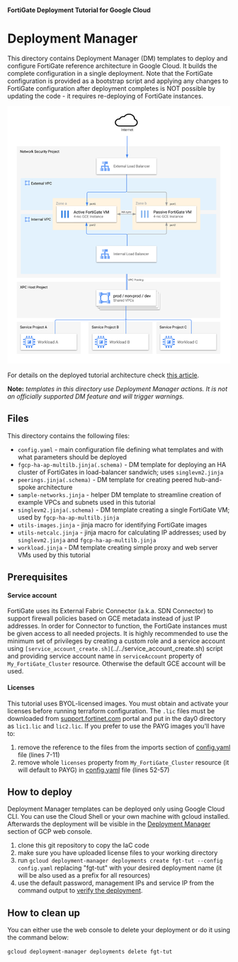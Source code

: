 #### FortiGate Deployment Tutorial for Google Cloud
# Deployment Manager

This directory contains Deployment Manager (DM) templates to deploy and configure FortiGate reference architecture in Google Cloud. It builds the complete configuration in a single deployment. Note that the FortiGate configuration is provided as a bootstrap script and applying any changes to FortiGate configuration after deployment completes is NOT possible by updating the code - it requires re-deploying of FortiGate instances.

![Reference architecture overview](../docs/images/overview.svg)

For details on the deployed tutorial architecture check [this article](../docs/architecture-tutorial.md).

**Note:** *templates in this directory use Deployment Manager actions. It is not an officially supported DM feature and will trigger warnings.*

## Files

This directory contains the following files:
- `config.yaml` - main configuration file defining what templates and with what parameters should be deployed
- `fgcp-ha-ap-multilb.jinja(.schema)` - DM template for deploying an HA cluster of FortiGates in load-balancer sandwich; uses `singlevm2.jinja`
- `peerings.jinja(.schema)` - DM template for creating peered hub-and-spoke architecture
- `sample-networks.jinja` - helper DM template to streamline creation of example VPCs and subnets used in this tutorial
- `singlevm2.jinja(.schema)` - DM template creating a single FortiGate VM; used by `fgcp-ha-ap-multilb.jinja`
- `utils-images.jinja` - jinja macro for identifying FortiGate images
- `utils-netcalc.jinja` - jinja macro for calculating IP addresses; used by `singlevm2.jinja` and `fgcp-ha-ap-multilb.jinja`
- `workload.jinja` - DM template creating simple proxy and web server VMs used by this tutorial

## Prerequisites
#### Service account
FortiGate uses its External Fabric Connector (a.k.a. SDN Connector) to support firewall policies based on GCE metadata instead of just IP addresses. In order for Connector to function, the FortiGate instances must be given access to all needed projects. It is highly recommended to use the minimum set of privileges by creating a custom role and a service account using `[service_account_create.sh]`(../../service_account_create.sh) script and providing service account name in `serviceAccount` property of `My_FortiGate_Cluster` resource. Otherwise the default GCE account will be used.

#### Licenses
This tutorial uses BYOL-licensed images. You must obtain and activate your licenses before running terraform configuration. The `.lic` files must be downloaded from [support.fortinet.com](https://support.fortinet.com) portal and put in the day0 directory as `lic1.lic` and `lic2.lic`. If you prefer to use the PAYG images you'll have to:

1. remove the reference to the files from the imports section of [config.yaml](config.yaml) file (lines 7-11)
1. remove whole `licenses` property from `My_FortiGate_Cluster` resource (it will default to PAYG) in [config.yaml](config.yaml) file (lines 52-57)


## How to deploy

Deployment Manager templates can be deployed only using Google Cloud CLI. You can use the Cloud Shell or your own machine with gcloud installed. Afterwards the deployment will be visible in the [Deployment Manager](https://console.cloud.google.com/dm/deployments) section of GCP web console.

1. clone this git repository to copy the IaC code
2. make sure you have uploaded license files to your working directory
3. run `gcloud deployment-manager deployments create fgt-tut --config config.yaml` replacing "fgt-tut" with your desired deployment name (it will be also used as a prefix for all resources)
4. use the default password, management IPs and service IP from the command output to [verify the deployment](../docs/verify-deployment.md).

## How to clean up

You can either use the web console to delete your deployment or do it using the command below:

`gcloud deployment-manager deployments delete fgt-tut`
